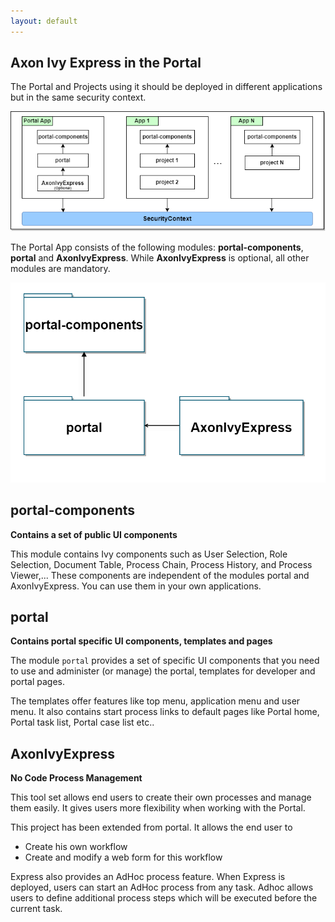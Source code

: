 ```yaml
---
layout: default
---
```


## **Axon Ivy Express in the Portal**

The Portal and Projects using it should be deployed in different
applications but in the same security context.

![multi-app-structure](./assets/images/multi-app-structure.png)

The Portal App consists of the following modules: **portal-components**,
**portal** and **AxonIvyExpress**. While **AxonIvyExpress** is optional, all other
modules are mandatory.

![process-module-structure](./assets/images/process-module-structure.png)

## **portal-components**

**Contains a set of public UI components**

This module contains Ivy components such as User Selection, Role
Selection, Document Table, Process Chain, Process History, and Process
Viewer,... These components are independent of the modules portal and
AxonIvyExpress. You can use them in your own applications.

## **portal**

**Contains portal specific UI components, templates and pages**

The module `portal` provides a set of specific UI components that you
need to use and administer (or manage) the portal, templates for
developer and portal pages.

The templates offer features like top menu, application menu and user
menu. It also contains start process links to default pages like Portal
home, Portal task list, Portal case list etc..

## **AxonIvyExpress**

**No Code Process Management**

This tool set allows end users to create their own processes and manage
them easily. It gives users more flexibility when working with the
Portal.

This project has been extended from portal. It allows the end user to

-   Create his own workflow
-   Create and modify a web form for this workflow

Express also provides an AdHoc process feature. When Express is
deployed, users can start an AdHoc process from any task. Adhoc allows
users to define additional process steps which will be executed before
the current task.